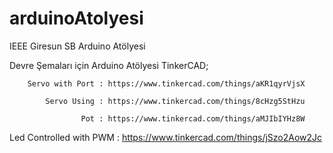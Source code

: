 # arduinoAtolyesi
IEEE Giresun SB Arduino Atölyesi

Devre Şemaları için Arduino Atölyesi TinkerCAD;

        Servo with Port : https://www.tinkercad.com/things/aKR1qyrVjsX

            Servo Using : https://www.tinkercad.com/things/8cHzg5StHzu

                    Pot : https://www.tinkercad.com/things/aMJIbIYHz8W

Led Controlled with PWM : https://www.tinkercad.com/things/jSzo2Aow2Jc
